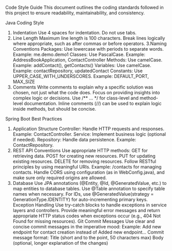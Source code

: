 Code Style Guide
This document outlines the coding standards followed in this project to ensure readability, maintainability, and consistency.

Java Coding Style
1. Indentation
Use 4 spaces for indentation. Do not use tabs.
2. Line Length
Maximum line length is 100 characters. Break lines logically where appropriate, such as after commas or before operators.
3.Naming Conventions
Packages: Use lowercase with periods to separate words. Example: me.demo.demo1
Classes: Use PascalCase. Example: AddressBookApplication, ContactController
Methods: Use camelCase. Example: addContact(), getContacts()
Variables: Use camelCase. Example: contactRepository, updatedContact
Constants: Use UPPER_CASE_WITH_UNDERSCORES. Example: DEFAULT_PORT, MAX_SIZE
4. Comments
Write comments to explain why a specific solution was chosen, not just what the code does. Focus on providing insights into complex logic or decisions.
Use /** ... */ for class-level and method-level documentation.
Inline comments (//) can be used to explain logic inside methods, but should be concise.

Spring Boot Best Practices
1. Application Structure
Controller: Handle HTTP requests and responses. Example: ContactController.
Service: Implement business logic (optional if needed).
Repository: Handle data persistence. Example: ContactRepository.
2. REST API Conventions
Use appropriate HTTP methods:
GET for retrieving data.
POST for creating new resources.
PUT for updating existing resources.
DELETE for removing resources.
Follow RESTful principles by using meaningful URIs. Example:
/contacts for managing contacts.
Handle CORS using configuration (as in WebConfig.java), and make sure only required origins are allowed.
3. Database
Use JPA annotations (@Entity, @Id, @GeneratedValue, etc.) to map entities to database tables.
Use @Table annotation to specify table names when necessary.
For IDs, use @GeneratedValue(strategy = GenerationType.IDENTITY) for auto-incrementing primary keys.
Exception Handling
Use try-catch blocks to handle exceptions in service layers and controllers.
Provide meaningful error messages and return appropriate HTTP status codes when exceptions occur (e.g., 404 Not Found for missing resources).
Git Commit Messages
Use clear and concise commit messages in the imperative mood:
Example: Add new endpoint for contact creation instead of Added new endpoint...
Commit message format:
Title (short and to the point, 50 characters max)
Body (optional, longer explanation of the changes)
